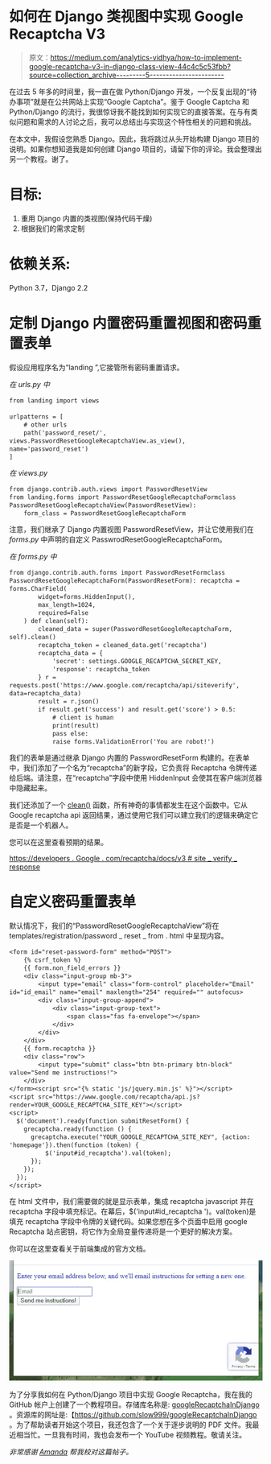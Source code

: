 # 如何在 Django 类视图中实现 Google Recaptcha V3

> 原文：<https://medium.com/analytics-vidhya/how-to-implement-google-recaptcha-v3-in-django-class-view-44c4c5c53fbb?source=collection_archive---------5----------------------->

在过去 5 年多的时间里，我一直在做 Python/Django 开发，一个反复出现的“待办事项”就是在公共网站上实现“Google Captcha”。鉴于 Google Captcha 和 Python/Django 的流行，我很惊讶我不能找到如何实现它的直接答案。在与有类似问题和需求的人讨论之后，我可以总结出与实现这个特性相关的问题和挑战。

在本文中，我假设您熟悉 Django。因此，我将跳过从头开始构建 Django 项目的说明。如果你想知道我是如何创建 Django 项目的，请留下你的评论。我会整理出另一个教程。谢了。

# 目标:

1.  重用 Django 内置的类视图(保持代码干燥)
2.  根据我们的需求定制

# 依赖关系:

Python 3.7，Django 2.2

# 定制 Django 内置密码重置视图和密码重置表单

假设应用程序名为“landing ”,它接管所有密码重置请求。

*在 urls.py 中*

```
from landing import views 

urlpatterns = [
    # other urls
    path('password_reset/', views.PasswordResetGoogleRecaptchaView.as_view(), name='password_reset')
]
```

*在 views.py*

```
from django.contrib.auth.views import PasswordResetView
from landing.forms import PasswordResetGoogleRecaptchaFormclass PasswordResetGoogleRecaptchaView(PasswordResetView):
    form_class = PasswordResetGoogleRecaptchaForm
```

注意，我们继承了 Django 内置视图 PasswordResetView，并让它使用我们在 *forms.py* 中声明的自定义 PasswrodResetGoogleRecaptchaForm。

*在 forms.py 中*

```
from django.contrib.auth.forms import PasswordResetFormclass PasswordResetGoogleRecaptchaForm(PasswordResetForm): recaptcha = forms.CharField(
        widget=forms.HiddenInput(),
        max_length=1024,
        required=False
    ) def clean(self):
        cleaned_data = super(PasswordResetGoogleRecaptchaForm, self).clean()
        recaptcha_token = cleaned_data.get('recaptcha')
        recaptcha_data = {
            'secret': settings.GOOGLE_RECAPTCHA_SECRET_KEY,
            'response': recaptcha_token
        } r = requests.post('https://www.google.com/recaptcha/api/siteverify', data=recaptcha_data)
        result = r.json()
        if result.get('success') and result.get('score') > 0.5:
            # client is human
            print(result)
            pass else:
            raise forms.ValidationError('You are robot!')
```

我们的表单是通过继承 Django 内置的 PasswordResetForm 构建的。在表单中，我们添加了一个名为“recaptcha”的新字段，它负责将 Recaptcha 令牌传递给后端。请注意，在“recaptcha”字段中使用 HiddenInput 会使其在客户端浏览器中隐藏起来。

我们还添加了一个 [clean()](https://docs.djangoproject.com/en/2.2/ref/forms/api/#django.forms.Form.clean) 函数，所有神奇的事情都发生在这个函数中。它从 Google recaptcha api 返回结果，通过使用它我们可以建立我们的逻辑来确定它是否是一个机器人。

您可以在这里查看预期的结果。

[https://developers . Google . com/recaptcha/docs/v3 # site _ verify _ response](https://developers.google.com/recaptcha/docs/v3#site_verify_response)

# 自定义密码重置表单

默认情况下，我们的“PasswordResetGoogleRecaptchaView”将在 templates/registration/password _ reset _ from . html 中呈现内容。

```
<form id="reset-password-form" method="POST">
    {% csrf_token %}
    {{ form.non_field_errors }}
    <div class="input-group mb-3">
        <input type="email" class="form-control" placeholder="Email" id="id_email" name="email" maxlength="254" required="" autofocus>
        <div class="input-group-append">
            <div class="input-group-text">
                <span class="fas fa-envelope"></span>
            </div>
        </div>
    </div>
    {{ form.recaptcha }}
    <div class="row">
        <input type="submit" class="btn btn-primary btn-block" value="Send me instructions!">
    </div>
</form><script src="{% static 'js/jquery.min.js' %}"></script>
<script src="https://www.google.com/recaptcha/api.js?render=YOUR_GOOGLE_RECAPTCHA_SITE_KEY"></script>
<script>
  $('document').ready(function submitResetForm() {
    grecaptcha.ready(function () {
      grecaptcha.execute("YOUR_GOOGLE_RECAPTCHA_SITE_KEY", {action: 'homepage'}).then(function (token) {
          $('input#id_recaptcha').val(token);
      });
    });
  });
</script>
```

在 html 文件中，我们需要做的就是显示表单，集成 recaptcha javascript 并在 recaptcha 字段中填充标记。在幕后，$('input#id_recaptcha ')。val(token)是填充 recaptcha 字段中令牌的关键代码。如果您想在多个页面中启用 google Recaptcha 站点密钥，将它作为全局变量传递将是一个更好的解决方案。

你可以在这里查看关于前端集成的官方文档。

![](img/57312db59259ab3b0a175ac5025546d4.png)

为了分享我如何在 Python/Django 项目中实现 Google Recaptcha，我在我的 GitHub 帐户上创建了一个教程项目。存储库名称是: [googleRecaptchaInDjango](https://github.com/slow999/googleRecaptchaInDjango) 。资源库的网址是:【https://github.com/slow999/googleRecaptchaInDjango 。为了帮助读者开始这个项目，我还包含了一个关于逐步说明的 PDF 文件。我最近相当忙。一旦我有时间，我也会发布一个 YouTube 视频教程。敬请关注。

*非常感谢* [*Amanda*](https://www.linkedin.com/in/amanda-cascadden-morra-85b5616a) *帮我校对这篇帖子。*